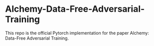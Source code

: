 # Alchemy-Data-Free-Adversarial-Training
This repo is the official Pytorch implementation for the paper Alchemy: Data-Free Adversarial Training.
